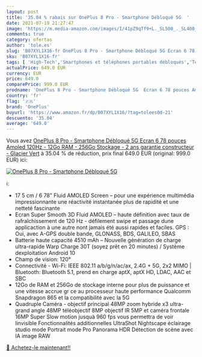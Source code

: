 ```yaml
---
layout: post
title: '35.04 % rabais sur OnePlus 8 Pro - Smartphone Débloqué 5G  '
date: 2021-07-19 21:27:47
image: 'https://m.media-amazon.com/images/I/41pZ9qTf9+L._SL500_._SL400_.jpg'
comments: true
category: ofertas
author: 'tole.es'
slug: 'B07XYL1X16-fr OnePlus 8 Pro - Smartphone Débloqué 5G Ecran 6 78 pouces...'
sku: 'B07XYL1X16-fr'
tags: [ 'High-Tech','Smartphones et téléphones portables débloqués','Téléphones portables et accessoires','oneplus', ]
actualPrice: 649.0 EUR
currency: EUR
price: 649.0
comparePrice: 999.0 EUR
prodname: 'OnePlus 8 Pro - Smartphone Débloqué 5G  Ecran 6 78 pouces Amoled 120Hz - 12Go RAM - 256Go Stockage  - 2 ans garantie constructeur - Glacier Vert'
country: 'fr'
flag: '🇫🇷'
brand: 'OnePlus'
buyurl: 'https://www.amazon.fr/dp/B07XYL1X16/?tag=tolees0d-21'
descuento: '35.04'
average: '649.0'
---
```


Vous avez [OnePlus 8 Pro - Smartphone Débloqué 5G  Ecran 6 78 pouces Amoled 120Hz - 12Go RAM - 256Go Stockage  - 2 ans garantie constructeur - Glacier Vert](https://www.amazon.fr/dp/B07XYL1X16/?tag=tolees0d-21)  à  35.04 % de réduction, prix final  649.0 EUR (original: 999.0 EUR) ici:

[![OnePlus 8 Pro - Smartphone Débloqué 5G  ](https://m.media-amazon.com/images/I/41pZ9qTf9+L._SL500_._SL400_.jpg)](https://www.amazon.fr/dp/B07XYL1X16/?tag=tolees0d-21)

ℹ️:

- 17 5 cm / 6 78” Fluid AMOLED Screen – pour une expérience multimédia impressionnante une réactivité instantanée plus de rapidité et une netteté fascinante
- Ecran Super Smooth 3D Fluid AMOLED – haute définition avec taux de rafraîchissement de 120 Hz - défilement swipe et passage dune applicaction à une autre nont jamais été aussi rapides et faciles. GPS : Oui, avec A-GPS double bande, GLONASS, BDS, GALILEO, SBAS
- Batterie haute capacité 4510 mAh – Nouvelle génération de charge ultra-rapide Warp Charge 30T (soyez prêt en 20 minutes) / Système dexploitation Android 10
- Champ de vision: 120°
- Connectivité - Wi-Fi: IEEE 802.11 a/b/g/n/ac/ax, 2.4G + 5G, 2x2 MIMO | Bluetooth: Bluetooth 5.1, prend en charge aptX, aptX HD, LDAC, AAC et SBC
- 12Go de RAM et 256Go de stockage interne pour plus de puissance et une vitesse accrue gr ce au processeur haute performance Qualcomm Snapdragon 865 et la compatibilité avec la 5G
- Quadruple Caméra - objectif principal 48MP zoom hybride x3 ultra-grand angle 48MP téléobjectif 8MP objectif IR 5MP et caméra frontale 16MP Super Slow motion jusquà 960 fps vous permettra de voir linvisible Fonctionnalités additionnelles UltraShot Nightscape éclairage studio mode Portrait mode Pro Panorama HDR Détection de scène avec IA image RAW

[🛒 Achetez-le maintenant!!](https://www.amazon.fr/dp/B07XYL1X16/?tag=tolees0d-21)

